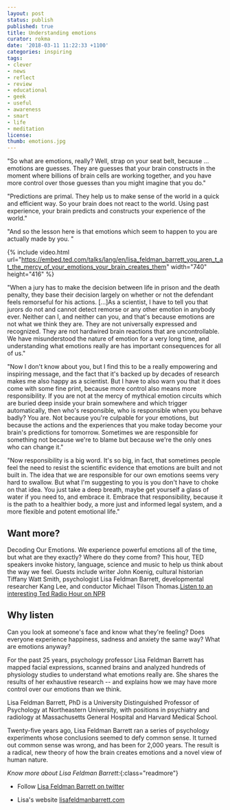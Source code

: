 ```yaml
---
layout: post
status: publish
published: true
title: Understanding emotions
curator: rokma
date: '2018-03-11 11:22:33 +1100'
categories: inspiring
tags:
- clever
- news
- reflect
- review
- educational
- geek
- useful
- awareness
- smart
- life
- meditation
license:
thumb: emotions.jpg
---
```


"So what are emotions, really? Well, strap on your seat belt, because ... emotions are guesses. They are guesses that your brain constructs in the moment where billions of brain cells are working together, and you have more control over those guesses than you might imagine that you do."


"Predictions are primal. They help us to make sense of the world in a quick and efficient way. So your brain does not react to the world. Using past experience, your brain predicts and constructs your experience of the world."


"And so the lesson here is that emotions which seem to happen to you are actually made by you. "

{% include video.html url="https://embed.ted.com/talks/lang/en/lisa_feldman_barrett_you_aren_t_at_the_mercy_of_your_emotions_your_brain_creates_them" width="740" height="416" %}

"When a jury has to make the decision between life in prison and the death penalty, they base their decision largely on whether or not the defendant feels remorseful for his actions. [...]As a scientist, I have to tell you that jurors do not and cannot detect remorse or any other emotion in anybody ever. Neither can I, and neither can you, and that's because emotions are not what we think they are. They are not universally expressed and recognized. They are not hardwired brain reactions that are uncontrollable. We have misunderstood the nature of emotion for a very long time, and understanding what emotions really are has important consequences for all of us."

"Now I don't know about you, but I find this to be a really empowering and inspiring message, and the fact that it's backed up by decades of research makes me also happy as a scientist. But I have to also warn you that it does come with some fine print, because more control also means more responsibility. If you are not at the mercy of mythical emotion circuits which are buried deep inside your brain somewhere and which trigger automatically, then who's responsible, who is responsible when you behave badly? You are. Not because you're culpable for your emotions, but because the actions and the experiences that you make today become your brain's predictions for tomorrow. Sometimes we are responsible for something not because we're to blame but because we're the only ones who can change it."

"Now responsibility is a big word. It's so big, in fact, that sometimes people feel the need to resist the scientific evidence that emotions are built and not built in. The idea that we are responsible for our own emotions seems very hard to swallow. But what I'm suggesting to you is you don't have to choke on that idea. You just take a deep breath, maybe get yourself a glass of water if you need to, and embrace it. Embrace that responsibility, because it is the path to a healthier body, a more just and informed legal system, and a more flexible and potent emotional life."




## Want more?

 Decoding Our Emotions. We experience powerful emotions all of the time, but what are they exactly? Where do they come from? This hour, TED speakers invoke history, language, science and music to help us think about the way we feel. Guests include writer John Koenig, cultural historian Tiffany Watt Smith, psychologist Lisa Feldman Barrett, developmental researcher Kang Lee, and conductor Michael Tilson Thomas.[Listen to an interesting Ted Radio Hour on NPR](https://play.podtrac.com/npr-510298/npr.mc.tritondigital.com/NPR_510298/media/anon.npr-mp3/npr/ted/2018/03/20180308_ted_emotions.mp3?orgId=1&d=3204&p=510298&story=591889022&t=podcast&e=591889022&ft=pod&f=510298)

## Why listen

Can you look at someone's face and know what they're feeling? Does everyone experience happiness, sadness and anxiety the same way? What are emotions anyway?

For the past 25 years, psychology professor Lisa Feldman Barrett has mapped facial expressions, scanned brains and analyzed hundreds of physiology studies to understand what emotions really are. She shares the results of her exhaustive research -- and explains how we may have more control over our emotions than we think.

Lisa Feldman Barrett, PhD is a University Distinguished Professor of Psychology at Northeastern University, with positions in psychiatry and radiology at Massachusetts General Hospital and Harvard Medical School.

Twenty-five years ago, Lisa Feldman Barrett ran a series of psychology experiments whose conclusions seemed to defy common sense. It turned out common sense was wrong, and has been for 2,000 years. The result is a radical, new theory of how the brain creates emotions and a novel view of human nature.


_Know more about Lisa Feldman Barrett:_{:class="readmore"}

- Follow [Lisa Feldman Barrett on twitter](https://twitter.com/lfeldmanbarrett)

- Lisa's website [lisafeldmanbarrett.com](https://lisafeldmanbarrett.com/)

